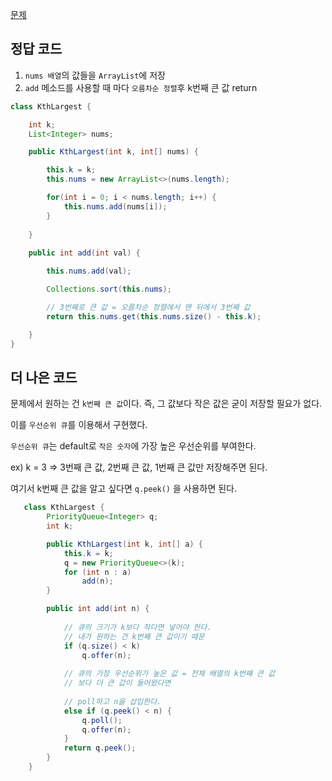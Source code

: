 [문제](https://leetcode.com/problems/kth-largest-element-in-a-stream/description/)

## 정답 코드 

1) `nums 배열`의 값들을 `ArrayList`에 저장
2) `add` 메소드를 사용할 때 마다 `오름차순 정렬`후 k번째 큰 값 return 

``` java
class KthLargest {

    int k; 
    List<Integer> nums;

    public KthLargest(int k, int[] nums) {

        this.k = k; 
        this.nums = new ArrayList<>(nums.length); 

        for(int i = 0; i < nums.length; i++) {
            this.nums.add(nums[i]); 
        }
        
    }
    
    public int add(int val) {

        this.nums.add(val); 

        Collections.sort(this.nums); 

        // 3번째로 큰 값 = 오름차순 정렬에서 맨 뒤에서 3번째 값
        return this.nums.get(this.nums.size() - this.k); 

    }
}
```

## 더 나은 코드

문제에서 원하는 건 `k번째 큰 값`이다. 즉, 그 값보다 작은 값은 굳이 저장할 필요가 없다.

이를 `우선순위 큐`를 이용해서 구현했다. 

`우선순위 큐`는 default로 `작은 숫자`에 가장 높은 우선순위를 부여한다. 

ex) k = 3 => 3번째 큰 값, 2번째 큰 값, 1번째 큰 값만 저장해주면 된다. 

여기서 k번째 큰 값을 알고 싶다면 `q.peek()` 을 사용하면 된다. 

``` java
   class KthLargest {
        PriorityQueue<Integer> q;
        int k;

        public KthLargest(int k, int[] a) {
            this.k = k;
            q = new PriorityQueue<>(k);
            for (int n : a)
                add(n);
        }

        public int add(int n) {
        
            // 큐의 크기가 k보다 작다면 넣어야 한다.             
            // 내가 원하는 건 k번째 큰 값이기 때문
            if (q.size() < k)
                q.offer(n);
                
            // 큐의 가장 우선순위가 높은 값 = 전체 배열의 k번째 큰 값 
            // 보다 더 큰 값이 들어왔다면 
            
            // poll하고 n을 삽입한다. 
            else if (q.peek() < n) {
                q.poll();
                q.offer(n);
            }
            return q.peek();
        }
    }
```
